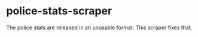 police-stats-scraper
====================

The police stats are released in an unusable format. This scraper fixes that.
